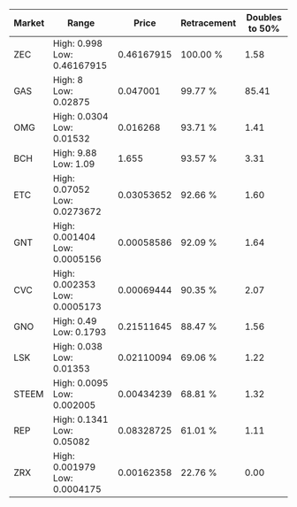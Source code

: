| Market | Range | Price| Retracement | Doubles to 50% |
| --- | --- | --- | --- | --- |
| ZEC | High: 0.998<br />Low: 0.46167915 | 0.46167915 | 100.00 % | 1.58 |
| GAS | High: 8<br />Low: 0.02875 | 0.047001 | 99.77 % | 85.41 |
| OMG | High: 0.0304<br />Low: 0.01532 | 0.016268 | 93.71 % | 1.41 |
| BCH | High: 9.88<br />Low: 1.09 | 1.655 | 93.57 % | 3.31 |
| ETC | High: 0.07052<br />Low: 0.0273672 | 0.03053652 | 92.66 % | 1.60 |
| GNT | High: 0.001404<br />Low: 0.0005156 | 0.00058586 | 92.09 % | 1.64 |
| CVC | High: 0.002353<br />Low: 0.0005173 | 0.00069444 | 90.35 % | 2.07 |
| GNO | High: 0.49<br />Low: 0.1793 | 0.21511645 | 88.47 % | 1.56 |
| LSK | High: 0.038<br />Low: 0.01353 | 0.02110094 | 69.06 % | 1.22 |
| STEEM | High: 0.0095<br />Low: 0.002005 | 0.00434239 | 68.81 % | 1.32 |
| REP | High: 0.1341<br />Low: 0.05082 | 0.08328725 | 61.01 % | 1.11 |
| ZRX | High: 0.001979<br />Low: 0.0004175 | 0.00162358 | 22.76 % | 0.00 |
